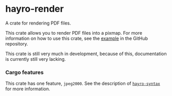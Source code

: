 # hayro-render

<!-- cargo-rdme start -->

A crate for rendering PDF files.

This crate allows you to render PDF files into a pixmap. For more information on how to
use this crate, see the [example](https://github.com/LaurenzV/hayro/tree/master/hayro/examples) in
the GitHub repository.

This crate is still very much in development, because of this, documentation is currently still
very lacking.

### Cargo features
This crate has one feature, `jpeg2000`. See the description of
[`hayro-syntax`](https://docs.rs/hayro-syntax/latest/hayro_syntax/#cargo-features) for more information.

<!-- cargo-rdme end -->
